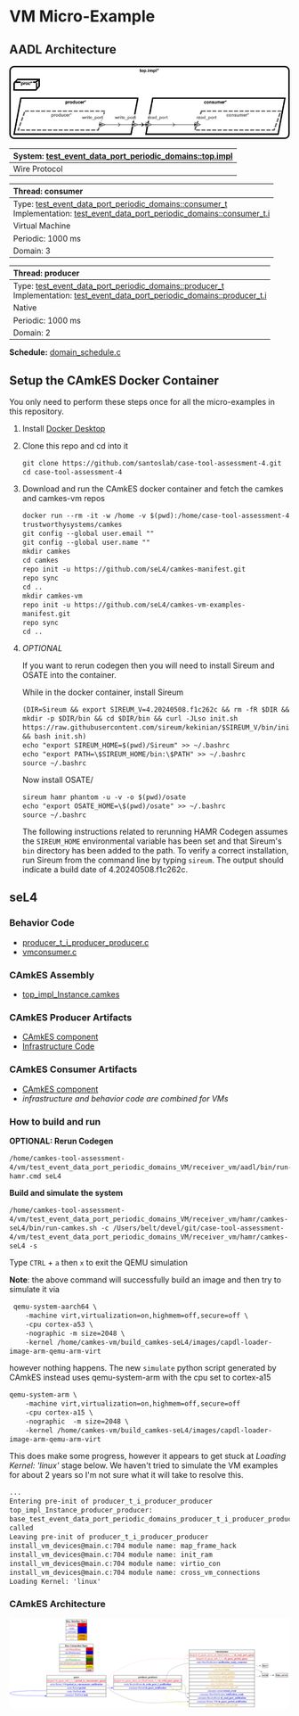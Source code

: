 # <!--start__vm-micro-example-title-->VM Micro-Example<!--end____vm-micro-example-title-->
<!--start__vm-micro-example-description-->
<!--end____vm-micro-example-description-->
## <!--start__vm-micro-example_arch-section-title-->AADL Architecture<!--end____vm-micro-example_arch-section-title-->
<!--start__vm-micro-example_arch-section-description-->
![AADL Arch](aadl/diagrams/aadl-arch.png)
<!--end____vm-micro-example_arch-section-description-->
<!--start__vm-micro-example_arch-section_aadl-arch-component-info-top_impl_instance-->
|System: [test_event_data_port_periodic_domains::top.impl](aadl/test_event_data_port_periodic_domains.aadl#L95)|
|:--|
|Wire Protocol|
<!--end____vm-micro-example_arch-section_aadl-arch-component-info-top_impl_instance-->
<!--start__vm-micro-example_arch-section_aadl-arch-component-info-consumer-->
|Thread: consumer <!--[consumer](aadl/test_event_data_port_periodic_domains.aadl#L63)--> |
|:--|
|Type: [test_event_data_port_periodic_domains::consumer_t](aadl/test_event_data_port_periodic_domains.aadl#L44)<br>Implementation: [test_event_data_port_periodic_domains::consumer_t.i](aadl/test_event_data_port_periodic_domains.aadl#L56)|
|Virtual Machine|
|Periodic: 1000 ms|
|Domain: 3|

<!--end____vm-micro-example_arch-section_aadl-arch-component-info-consumer-->
<!--start__vm-micro-example_arch-section_aadl-arch-component-info-producer-->
|Thread: producer <!--[producer](aadl/test_event_data_port_periodic_domains.aadl#L35)--> |
|:--|
|Type: [test_event_data_port_periodic_domains::producer_t](aadl/test_event_data_port_periodic_domains.aadl#L13)<br>Implementation: [test_event_data_port_periodic_domains::producer_t.i](aadl/test_event_data_port_periodic_domains.aadl#L25)|
|Native|
|Periodic: 1000 ms|
|Domain: 2|

<!--end____vm-micro-example_arch-section_aadl-arch-component-info-producer-->
<!--start__vm-micro-example_arch-section_aadl-arch-component-info-schedule-->
**Schedule:** [domain_schedule.c](aadl/domain_schedule.c)
<!--end____vm-micro-example_arch-section_aadl-arch-component-info-schedule-->

## <!--start__vm-micro-example_setup-title-->Setup the CAmkES Docker Container<!--end____vm-micro-example_setup-title-->
<!--start__vm-micro-example_setup-description-->
<!--end____vm-micro-example_setup-description-->
<!--start__vm-micro-example_setup_setup-block-->
You only need to perform these steps once for all the micro-examples in this
repository.

1. Install [Docker Desktop](https://www.docker.com/products/docker-desktop/)

1. Clone this repo and cd into it

   ```
   git clone https://github.com/santoslab/case-tool-assessment-4.git
   cd case-tool-assessment-4
   ```

1. Download and run the CAmkES docker container and fetch the camkes and camkes-vm repos

   ```
   docker run --rm -it -w /home -v $(pwd):/home/case-tool-assessment-4 trustworthysystems/camkes
   git config --global user.email ""
   git config --global user.name ""
   mkdir camkes
   cd camkes
   repo init -u https://github.com/seL4/camkes-manifest.git
   repo sync
   cd ..
   mkdir camkes-vm
   repo init -u https://github.com/seL4/camkes-vm-examples-manifest.git
   repo sync
   cd ..
   ```

1. *OPTIONAL*

    If you want to rerun codegen then you will need to install Sireum
    and OSATE into the container.

    While in the docker container, install Sireum
    ```
    (DIR=Sireum && export SIREUM_V=4.20240508.f1c262c && rm -fR $DIR && mkdir -p $DIR/bin && cd $DIR/bin && curl -JLso init.sh https://raw.githubusercontent.com/sireum/kekinian/$SIREUM_V/bin/init.sh && bash init.sh)
    echo "export SIREUM_HOME=$(pwd)/Sireum" >> ~/.bashrc
    echo "export PATH=\$SIREUM_HOME/bin:\$PATH" >> ~/.bashrc
    source ~/.bashrc
    ```

    Now install OSATE/

    ```
    sireum hamr phantom -u -v -o $(pwd)/osate
    echo "export OSATE_HOME=\$(pwd)/osate" >> ~/.bashrc
    source ~/.bashrc
    ```

    The following instructions related to rerunning HAMR Codegen assumes
    the ``SIREUM_HOME`` environmental variable has been set and that Sireum's
    ``bin`` directory has been added to the path. To verify a correct installation,
    run Sireum from the command line by typing ``sireum``. The output should indicate
    a build date of 4.20240508.f1c262c.
<!--end____vm-micro-example_setup_setup-block-->

## <!--start__vm-micro-example_vm-title-->seL4<!--end____vm-micro-example_vm-title-->
<!--start__vm-micro-example_vm-description-->
<!--end____vm-micro-example_vm-description-->
### <!--start__vm-micro-example_vm_vm_behavior-title-->Behavior Code<!--end____vm-micro-example_vm_vm_behavior-title-->
<!--start__vm-micro-example_vm_vm_behavior-description-->
<!--end____vm-micro-example_vm_vm_behavior-description-->
<!--start__vm-micro-example_vm_vm_behavior_vm_behavior_block-->
 - [producer_t_i_producer_producer.c](hamr/c/ext-c/producer_t_i_producer_producer/producer_t_i_producer_producer.c)
 - [vmconsumer.c](hamr/camkes-seL4/components/VM/apps/vmconsumer/vmconsumer.c)
<!--end____vm-micro-example_vm_vm_behavior_vm_behavior_block-->

### <!--start__vm-micro-example_vm_vm_assembly-title-->CAmkES Assembly<!--end____vm-micro-example_vm_vm_assembly-title-->
<!--start__vm-micro-example_vm_vm_assembly-description-->
<!--end____vm-micro-example_vm_vm_assembly-description-->
<!--start__vm-micro-example_vm_vm_assembly_vm_assembly_block-->
 - [top_impl_Instance.camkes](hamr/camkes-seL4/top_impl_Instance.camkes)
<!--end____vm-micro-example_vm_vm_assembly_vm_assembly_block-->

### <!--start__vm-micro-example_vm_vm_producer-title-->CAmkES Producer Artifacts<!--end____vm-micro-example_vm_vm_producer-title-->
<!--start__vm-micro-example_vm_vm_producer-description-->
<!--end____vm-micro-example_vm_vm_producer-description-->
<!--start__vm-micro-example_vm_vm_producer_vm_producer_block-->
 - [CAmkES component](hamr/camkes-seL4/components/producer_t_i_producer_producer/producer_t_i_producer_producer.camkes)
 - [Infrastructure Code](hamr/camkes-seL4/components/producer_t_i_producer_producer/src/sb_producer_t_i.c)
<!--end____vm-micro-example_vm_vm_producer_vm_producer_block-->

### <!--start__vm-micro-example_vm_vm_consumer-title-->CAmkES Consumer Artifacts<!--end____vm-micro-example_vm_vm_consumer-title-->
<!--start__vm-micro-example_vm_vm_consumer-description-->
<!--end____vm-micro-example_vm_vm_consumer-description-->
<!--start__vm-micro-example_vm_vm_consumer_vm_consumer_block-->
 - [CAmkES component](hamr/camkes-seL4/components/VM_consumer_p_i_consumer/VM_consumer_p_i_consumer.camkes)
 - *infrastructure and behavior code are combined for VMs*
<!--end____vm-micro-example_vm_vm_consumer_vm_consumer_block-->

### <!--start__vm-micro-example_vm_vm-rerun-title-->How to build and run<!--end____vm-micro-example_vm_vm-rerun-title-->
<!--start__vm-micro-example_vm_vm-rerun-description-->
<!--end____vm-micro-example_vm_vm-rerun-description-->
<!--start__vm-micro-example_vm_vm-rerun_vm-rerun-codegen-->
**OPTIONAL: Rerun Codegen**

```
/home/camkes-tool-assessment-4/vm/test_event_data_port_periodic_domains_VM/receiver_vm/aadl/bin/run-hamr.cmd seL4
```
<!--end____vm-micro-example_vm_vm-rerun_vm-rerun-codegen-->
<!--start__vm-micro-example_vm_vm-rerun_vm-rerun-buildsim-->
**Build and simulate the system**

```
/home/camkes-tool-assessment-4/vm/test_event_data_port_periodic_domains_VM/receiver_vm/hamr/camkes-seL4/bin/run-camkes.sh -c /Users/belt/devel/git/case-tool-assessment-4/vm/test_event_data_port_periodic_domains_VM/receiver_vm/hamr/camkes-seL4 -s
```

Type ``CTRL`` + ``a`` then `x` to exit the QEMU simulation

**Note**: the above command will successfully build an image and then try to simulate it via

```
 qemu-system-aarch64 \
    -machine virt,virtualization=on,highmem=off,secure=off \
    -cpu cortex-a53 \
    -nographic -m size=2048 \
    -kernel /home/camkes-vm/build_camkes-seL4/images/capdl-loader-image-arm-qemu-arm-virt
```

however nothing happens. The new `simulate` python script generated by CAmkES instead uses qemu-system-arm with the cpu set to cortex-a15

```
qemu-system-arm \
    -machine virt,virtualization=on,highmem=off,secure=off 
    -cpu cortex-a15 \ 
    -nographic  -m size=2048 \
    -kernel /home/camkes-vm/build_camkes-seL4/images/capdl-loader-image-arm-qemu-arm-virt
```

This does make some progress, however it appears to get stuck at *Loading Kernel: 'linux'* stage below.  We haven't tried to simulate the VM examples for about 2 years so I'm not sure what it will take to resolve this.

```
...
Entering pre-init of producer_t_i_producer_producer
top_impl_Instance_producer_producer: base_test_event_data_port_periodic_domains_producer_t_i_producer_producer_initialise_ called
Leaving pre-init of producer_t_i_producer_producer
install_vm_devices@main.c:704 module name: map_frame_hack
install_vm_devices@main.c:704 module name: init_ram
install_vm_devices@main.c:704 module name: virtio_con
install_vm_devices@main.c:704 module name: cross_vm_connections
Loading Kernel: 'linux'
```

<!--end____vm-micro-example_vm_vm-rerun_vm-rerun-buildsim-->

### <!--start__vm-micro-example_vm_vm_camkesarch-title-->CAmkES Architecture<!--end____vm-micro-example_vm_vm_camkesarch-title-->
<!--start__vm-micro-example_vm_vm_camkesarch-description-->
<!--end____vm-micro-example_vm_vm_camkesarch-description-->
<!--start__vm-micro-example_vm_vm_camkesarch_vm_camkesarch_block-->
![CAmkES-HAMR-arch-seL4.svg](aadl/diagrams/CAmkES-HAMR-arch-SeL4.svg)
<!--end____vm-micro-example_vm_vm_camkesarch_vm_camkesarch_block-->
